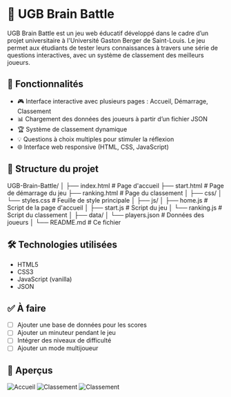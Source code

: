 # 🧠 UGB Brain Battle

UGB Brain Battle est un jeu web éducatif développé dans le cadre d’un projet universitaire à l'Université Gaston Berger de Saint-Louis. Le jeu permet aux étudiants de tester leurs connaissances à travers une série de questions interactives, avec un système de classement des meilleurs joueurs.

## 🚀 Fonctionnalités

- 🎮 Interface interactive avec plusieurs pages : Accueil, Démarrage, Classement
- 📊 Chargement des données des joueurs à partir d’un fichier JSON
- 🏆 Système de classement dynamique
- 💡 Questions à choix multiples pour stimuler la réflexion
- 🌐 Interface web responsive (HTML, CSS, JavaScript)

## 📁 Structure du projet
UGB-Brain-Battle/
│
├── index.html # Page d'accueil
├── start.html # Page de démarrage du jeu
├── ranking.html # Page du classement
│
├── css/
│ └── styles.css # Feuille de style principale
│
├── js/
│ ├── home.js # Script de la page d'accueil
│ ├── start.js # Script du jeu
│ └── ranking.js # Script du classement
│
├── data/
│ └── players.json # Données des joueurs
│
└── README.md # Ce fichier

## 🛠️ Technologies utilisées

- HTML5
- CSS3
- JavaScript (vanilla)
- JSON

## ✅ À faire

- [ ] Ajouter une base de données pour les scores
- [ ] Ajouter un minuteur pendant le jeu
- [ ] Intégrer des niveaux de difficulté
- [ ] Ajouter un mode multijoueur

## 📸 Aperçus


![Accueil](screenshots/home.png) 
![Classement](screenshots/ranking.png)
![Classement](screenshots/start.png)




